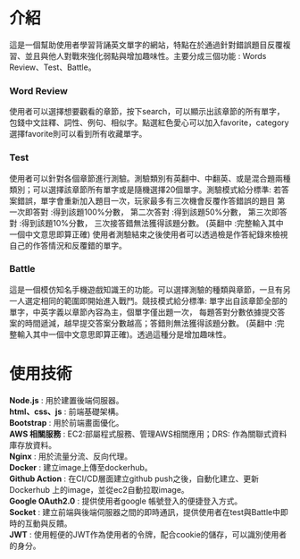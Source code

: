 介紹
===
這是一個幫助使用者學習背誦英文單字的網站，特點在於通過針對錯誤題目反覆複習、並且與他人對戰來強化弱點與增加趣味性。主要分成三個功能 : Words Review、Test、Battle。

### Word Review
使用者可以選擇想要觀看的章節，按下search，可以顯示出該章節的所有單字，包錢中文註釋、詞性、例句、相似字。點選紅色愛心可以加入favorite，category選擇favorite則可以看到所有收藏單字。

### Test
使用者可以針對各個章節進行測驗。測驗類別有英翻中、中翻英、或是混合題兩種類別；可以選擇該章節所有單字或是隨機選擇20個單字。測驗模式給分標準:
若答案錯誤，單字會重新加入題目一次，玩家最多有三次機會反覆作答錯誤的題目
第一次即答對 :得到該題100%分數，
第二次答對 :得到該題50%分數，
第三次即答對 :得到該題10%分數，
三次接答錯無法獲得該題分數。
(英翻中 :完整輸入其中一個中文意思即算正確)
使用者測驗結束之後使用者可以透過檢是作答紀錄來檢視自己的作答情況和反覆錯的單字。

### Battle
這是一個模仿知名手機遊戲知識王的功能。可以選擇測驗的種類與章節，一旦有另一人選定相同的範圍即開始進入戰鬥。競技模式給分標準:
單字出自該章節全部的單字，中英字義以章節內容為主，個單字僅出題一次，
每題答對分數依據提交答案的時間遞減，越早提交答案分數越高；答錯則無法獲得該題分數。
(英翻中 :完整輸入其中一個中文意思即算正確)。透過這種分是增加趣味性。

使用技術
===
**Node.js** : 用於建置後端伺服器。   
**html、css、js** : 前端基礎架構。  
**Bootstrap** : 用於前端畫面優化。  
**AWS 相關服務** : EC2:部屬程式服務、管理AWS相關應用；DRS: 作為關聯式資料庫存放資料。    
**Nginx** : 用於流量分流、反向代理。    
**Docker** : 建立image上傳至dockerhub。    
**Github Action** : 在CI/CD層面建立github push之後，自動化建立、更新Dockerhub 上的image，並從ec2自動拉取image。  
**Google OAuth2.0** : 提供使用者google 帳號登入的便捷登入方式。  
**Socket** : 建立前端與後端伺服器之間的即時通訊，提供使用者在test與Battle中即時的互動與反饋。  
**JWT** : 使用輕便的JWT作為使用者的令牌，配合cookie的儲存，可以識別使用者的身分。  




